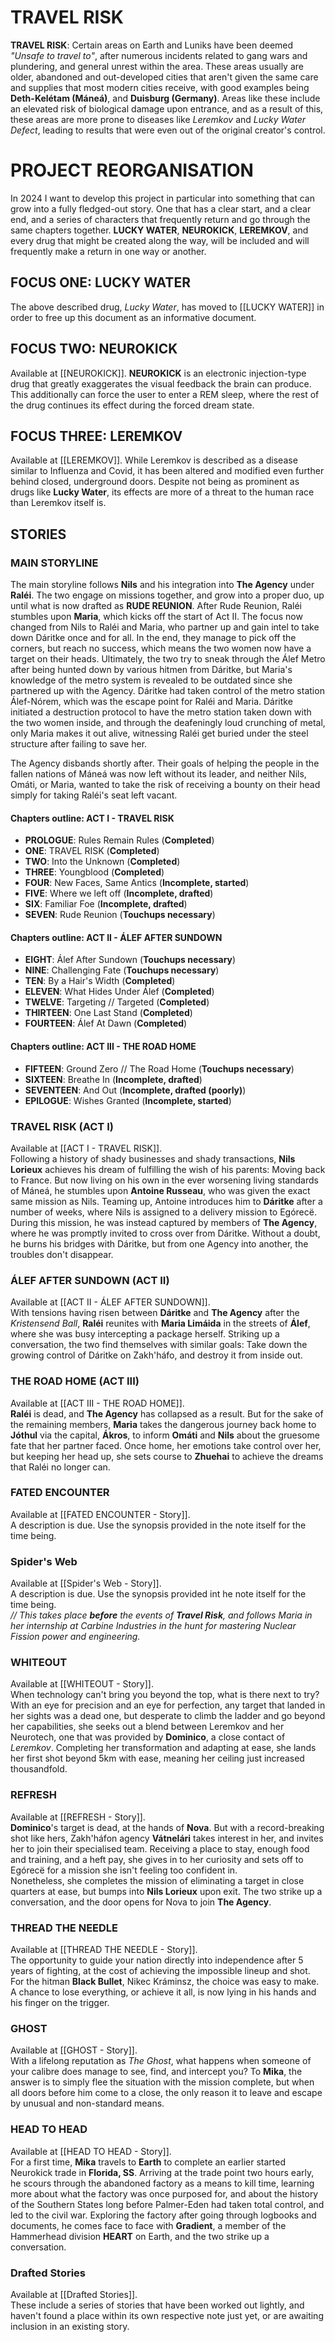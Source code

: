 # TRAVEL RISK
**TRAVEL RISK**: Certain areas on Earth and Luniks have been deemed *"Unsafe to travel to"*, after numerous incidents related to gang wars and plundering, and general unrest within the area. These areas usually are older, abandoned and out-developed cities that aren't given the same care and supplies that most modern cities receive, with good examples being **Deth-Kelétam (Máneá)**, and **Duisburg (Germany)**. Areas like these include an elevated risk of biological damage upon entrance, and as a result of this, these areas are more prone to diseases like *Leremkov* and *Lucky Water Defect*, leading to results that were even out of the original creator's control. 

# PROJECT REORGANISATION
In 2024 I want to develop this project in particular into something that can grow into a fully fledged-out story. One that has a clear start, and a clear end, and a series of characters that frequently return and go through the same chapters together. **LUCKY WATER**, **NEUROKICK**, **LEREMKOV**, and every drug that might be created along the way, will be included and will frequently make a return in one way or another. 
## FOCUS ONE: LUCKY WATER
The above described drug, *Lucky Water*, has moved to [[LUCKY WATER]] in order to free up this document as an informative document. 
## FOCUS TWO: NEUROKICK
Available at [[NEUROKICK]]. **NEUROKICK** is an electronic injection-type drug that greatly exaggerates the visual feedback the brain can produce. This additionally can force the user to enter a REM sleep, where the rest of the drug continues its effect during the forced dream state. 
## FOCUS THREE: LEREMKOV
Available at [[LEREMKOV]]. While Leremkov is described as a disease similar to Influenza and Covid, it has been altered and modified even further behind closed, underground doors. Despite not being as prominent as drugs like **Lucky Water**, its effects are more of a threat to the human race than Leremkov itself is. 

## STORIES
### MAIN STORYLINE
The main storyline follows **Nils** and his integration into **The Agency** under **Raléi**. The two engage on missions together, and grow into a proper duo, up until what is now drafted as **RUDE REUNION**. After Rude Reunion, Raléi stumbles upon **Maria**, which kicks off the start of Act II. The focus now changed from Nils to Raléi and Maria, who partner up and gain intel to take down Dáritke once and for all. In the end, they manage to pick off the corners, but reach no success, which means the two women now have a target on their heads. Ultimately, the two try to sneak through the Álef Metro after being hunted down by various hitmen from Dáritke, but Maria's knowledge of the metro system is revealed to be outdated since she partnered up with the Agency. Dáritke had taken control of the metro station Álef-Nórem, which was the escape point for Raléi and Maria. Dáritke initiated a destruction protocol to have the metro station taken down with the two women inside, and through the deafeningly loud crunching of metal, only Maria makes it out alive, witnessing Raléi get buried under the steel structure after failing to save her. 

The Agency disbands shortly after. Their goals of helping the people in the fallen nations of Máneá was now left without its leader, and neither Nils, Omáti, or Maria, wanted to take the risk of receiving a bounty on their head simply for taking Raléi's seat left vacant. 
#### Chapters outline: ACT I - TRAVEL RISK
- **PROLOGUE**: Rules Remain Rules (**Completed**)
- **ONE**: TRAVEL RISK (**Completed**)
- **TWO**: Into the Unknown (**Completed**)
- **THREE**: Youngblood (**Completed**)
- **FOUR**: New Faces, Same Antics (**Incomplete, started**)
- **FIVE**: Where we left off (**Incomplete, drafted**)
- **SIX**: Familiar Foe (**Incomplete, drafted**)
- **SEVEN**: Rude Reunion (**Touchups necessary**)
#### Chapters outline: ACT II - ÁLEF AFTER SUNDOWN
- **EIGHT**: Álef After Sundown (**Touchups necessary**)
- **NINE**: Challenging Fate (**Touchups necessary**)
- **TEN**: By a Hair's Width (**Completed**)
- **ELEVEN**: What Hides Under Álef (**Completed**)
- **TWELVE**: Targeting // Targeted (**Completed**) 
- **THIRTEEN**: One Last Stand (**Completed**)
- **FOURTEEN**: Álef At Dawn (**Completed**)
#### Chapters outline: ACT III - THE ROAD HOME
- **FIFTEEN**: Ground Zero // The Road Home (**Touchups necessary**)
- **SIXTEEN**: Breathe In (**Incomplete, drafted**)
- **SEVENTEEN**: And Out (**Incomplete, drafted (poorly)**)
- **EPILOGUE**: Wishes Granted (**Incomplete, started**)

### TRAVEL RISK (ACT I)
Available at [[ACT I - TRAVEL RISK]]. \
Following a history of shady businesses and shady transactions, **Nils Lorieux** achieves his dream of fulfilling the wish of his parents: Moving back to France. But now living on his own in the ever worsening living standards of Máneá, he stumbles upon **Antoine Russeau**, who was given the exact same mission as Nils. Teaming up, Antoine introduces him to **Dáritke** after a number of weeks, where Nils is assigned to a delivery mission to Egórecë. During this mission, he was instead captured by members of **The Agency**, where he was promptly invited to cross over from Dáritke. Without a doubt, he burns his bridges with Dáritke, but from one Agency into another, the troubles don't disappear.
### ÁLEF AFTER SUNDOWN (ACT II)
Available at [[ACT II - ÁLEF AFTER SUNDOWN]]. \
With tensions having risen between **Dáritke** and **The Agency** after the *Kristensend Ball*, **Raléi** reunites with **Maria Limáida** in the streets of **Álef**, where she was busy intercepting a package herself. Striking up a conversation, the two find themselves with similar goals: Take down the growing control of Dáritke on Zakh'háfo, and destroy it from inside out. 
### THE ROAD HOME (ACT III)
Available at [[ACT III - THE ROAD HOME]]. \
**Raléi** is dead, and **The Agency** has collapsed as a result. But for the sake of the remaining members, **Maria** takes the dangerous journey back home to **Jóthul** via the capital, **Ákros**, to inform **Omáti** and **Nils** about the gruesome fate that her partner faced. Once home, her emotions take control over her, but keeping her head up, she sets course to **Zhuehai** to achieve the dreams that Raléi no longer can.
### FATED ENCOUNTER
Available at [[FATED ENCOUNTER - Story]]. \
A description is due. Use the synopsis provided in the note itself for the time being.
### Spider's Web
Available at [[Spider's Web - Story]]. \
A description is due. Use the synopsis provided int he note itself for the time being. \
*// This takes place **before** the events of **Travel Risk**, and follows Maria in her internship at Carbine Industries in the hunt for mastering Nuclear Fission power and engineering.*
### WHITEOUT
Available at [[WHITEOUT - Story]]. \
When technology can't bring you beyond the top, what is there next to try? With an eye for precision and an eye for perfection, any target that landed in her sights was a dead one, but desperate to climb the ladder and go beyond her capabilities, she seeks out a blend between Leremkov and her Neurotech, one that was provided by **Dominico**, a close contact of *Leremkov*. Completing her transformation and adapting at ease, she lands her first shot beyond 5km with ease, meaning her ceiling just increased thousandfold.
### REFRESH
Available at [[REFRESH - Story]]. \
**Dominico**'s target is dead, at the hands of **Nova**. But with a record-breaking shot like hers, Zakh'háfon agency **Vátnelári** takes interest in her, and invites her to join their specialised team. Receiving a place to stay, enough food and training, and a heft pay, she gives in to her curiosity and sets off to Egórecë for a mission she isn't feeling too confident in. \
Nonetheless, she completes the mission of eliminating a target in close quarters at ease, but bumps into **Nils Lorieux** upon exit. The two strike up a conversation, and the door opens for Nova to join **The Agency**.
### THREAD THE NEEDLE
Available at [[THREAD THE NEEDLE - Story]]. \
The opportunity to guide your nation directly into independence after 5 years of fighting, at the cost of achieving the impossible lineup and shot. For the hitman **Black Bullet**, Nikec Kráminsz, the choice was easy to make. A chance to lose everything, or achieve it all, is now lying in his hands and his finger on the trigger.
### GHOST 
Available at [[GHOST - Story]]. \
With a lifelong reputation as *The Ghost*, what happens when someone of your calibre does manage to see, find, and intercept you? To **Mika**, the answer is to simply flee the situation with the mission complete, but when all doors before him come to a close, the only reason it to leave and escape by unusual and non-standard means.
### HEAD TO HEAD
Available at [[HEAD TO HEAD - Story]]. \
For a first time, **Mika** travels to **Earth** to complete an earlier started Neurokick trade in **Florida, SS**. Arriving at the trade point two hours early, he scours through the abandoned factory as a means to kill time, learning more about what the factory was once purposed for, and about the history of the Southern States long before Palmer-Eden had taken total control, and led to the civil war. Exploring the factory after going through logbooks and documents, he comes face to face with **Gradient**, a member of the Hammerhead division **HEART** on Earth, and the two strike up a conversation.
### Drafted Stories 
Available at [[Drafted Stories]]. \
These include a series of stories that have been worked out lightly, and haven't found a place within its own respective note just yet, or are awaiting inclusion in an existing story.